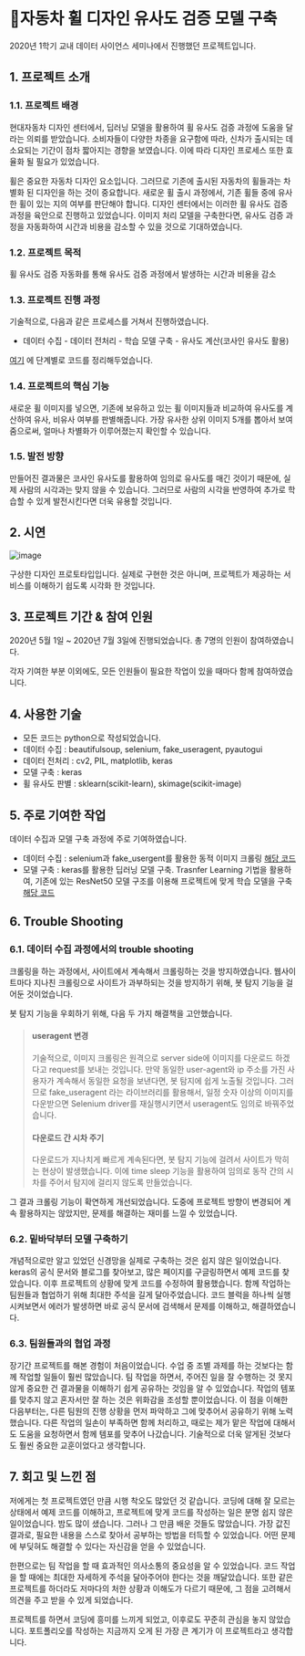 # 🚙자동차 휠 디자인 유사도 검증 모델 구축

2020년 1학기 교내 데이터 사이언스 세미나에서 진행했던 프로젝트입니다.

## 1. 프로젝트 소개

### 1.1. 프로젝트 배경
현대자동차 디자인 센터에서, 딥러닝 모델을 활용하여 휠 유사도 검증 과정에 도움을 달라는 의뢰를 받았습니다. 소비자들이 다양한 차종을 요구함에 따라, 신차가 출시되는 데 소요되는 기간이 점차 짧아지는 경향을 보였습니다. 이에 따라 디자인 프로세스 또한 효율화 될 필요가 있었습니다. 

휠은 중요한 자동차 디자인 요소입니다. 그러므로 기존에 출시된 자동차의 휠들과는 차별화 된 디자인을 하는 것이 중요합니다. 새로운 휠 출시 과정에서, 기존 휠들 중에 유사한 휠이 있는 지의 여부를 판단해야 합니다. 디자인 센터에서는 이러한 휠 유사도 검증 과정을 육안으로 진행하고 있었습니다. 이미지 처리 모델을 구축한다면, 유사도 검증 과정을 자동화하여 시간과 비용을 감소할 수 있을 것으로 기대하였습니다. 

### 1.2. 프로젝트 목적
휠 유사도 검증 자동화를 통해 유사도 검증 과정에서 발생하는 시간과 비용을 감소

### 1.3. 프로젝트 진행 과정

기술적으로, 다음과 같은 프로세스를 거쳐서 진행하였습니다.
* 데이터 수집 - 데이터 전처리 - 학습 모델 구축 - 유사도 계산(코사인 유사도 활용)

[여기](https://github.com/Woonggss/2020-deep-learning-project/tree/main/Hyundai-Project-master) 에 단계별로 코드를 정리해두었습니다.

### 1.4. 프로젝트의 핵심 기능

새로운 휠 이미지를 넣으면, 기존에 보유하고 있는 휠 이미지들과 비교하여 유사도를 계산하여 유사, 비유사 여부를 판별해줍니다. 가장 유사한 상위 이미지 5개를 뽑아서 보여줌으로써, 얼마나 차별화가 이루어졌는지 확인할 수 있습니다.

### 1.5. 발전 방향

만들어진 결과물은 코사인 유사도를 활용하여 임의로 유사도를 매긴 것이기 때문에, 실제 사람의 시각과는 맞지 않을 수 있습니다. 그러므로 사람의 시각을 반영하여 추가로 학습할 수 있게 발전시킨다면 더욱 유용할 것입니다.

## 2. 시연

![image](https://user-images.githubusercontent.com/88834958/134860426-9c87e45d-44ed-4388-8d3f-67ee363ee9c9.png)

구상한 디자인 프로토타입입니다. 실제로 구현한 것은 아니며, 프로젝트가 제공하는 서비스를 이해하기 쉽도록 시각화 한 것입니다.


## 3. 프로젝트 기간 & 참여 인원

2020년 5월 1일 ~ 2020년 7월 3일에 진행되었습니다. 총 7명의 인원이 참여하였습니다.

각자 기여한 부분 이외에도, 모든 인원들이 필요한 작업이 있을 때마다 함께 참여하였습니다.

## 4. 사용한 기술

* 모든 코드는 python으로 작성되었습니다.
* 데이터 수집 : beautifulsoup, selenium, fake_useragent, pyautogui
* 데이터 전처리 : cv2, PIL, matplotlib, keras
* 모델 구축 : keras
* 휠 유사도 판별 : sklearn(scikit-learn), skimage(scikit-image)

## 5. 주로 기여한 작업

데이터 수집과 모델 구축 과정에 주로 기여하였습니다.

* 데이터 수집 : selenium과 fake_usergent를 활용한 동적 이미지 크롤링 [해당 코드](https://github.com/Woonggss/2020-deep-learning-project/blob/main/Hyundai-Project-master/%EB%8D%B0%EC%9D%B4%ED%84%B0%20%EC%88%98%EC%A7%91/Netcarshow_Crawling-Seonmin%2CSewoong.ipynb)
* 모델 구축 : keras를 활용한 딥러닝 모델 구축. Trasnfer Learning 기법을 활용하여, 기존에 있는 ResNet50 모델 구조를 이용해 프로젝트에 맞게 학습 모델을 구축 [해당 코드](https://github.com/Woonggss/2020-deep-learning-project/blob/main/Hyundai-Project-master/%ED%95%99%EC%8A%B5%20%EB%AA%A8%EB%8D%B8%20%EA%B5%AC%EC%B6%95/Transfer_Learning.ipynb)

## 6. Trouble Shooting

### 6.1. 데이터 수집 과정에서의 trouble shooting

크롤링을 하는 과정에서, 사이트에서 계속해서 크롤링하는 것을 방지하였습니다. 웹사이트마다 지나친 크롤링으로 사이트가 과부하되는 것을 방지하기 위해, 봇 탐지 기능을 걸어둔 것이었습니다.

봇 탐지 기능을 우회하기 위해, 다음 두 가지 해결책을 고안했습니다.

> #### useragent 변경
> 기술적으로, 이미지 크롤링은 원격으로 server side에 이미지를 다운로드 하겠다고 request를 보내는 것입니다. 만약 동일한 user-agent와 ip 주소를 가진 사용자가 계속해서 동일한 요청을 보낸다면, 봇 탐지에 쉽게 노출될 것입니다. 그러므로 fake_useragent 라는 라이브러리를 활용해서, 일정 숫자 이상의 이미지를 다운받으면 Selenium driver를 재실행시키면서 useragent도 임의로 바꿔주었습니다.
>
> #### 다운로드 간 시차 주기
> 다운로드가 지나치게 빠르게 계속된다면, 봇 탐지 기능에 걸려서 사이트가 막히는 현상이 발생했습니다. 이에 time sleep 기능을 활용하여 임의로 동작 간의 시차를 주어서 탐지에 걸리지 않도록 만들었습니다.

그 결과 크롤링 기능이 확연하게 개선되었습니다. 도중에 프로젝트 방향이 변경되어 계속 활용하지는 않았지만, 문제를 해결하는 재미를 느낄 수 있었습니다.

### 6.2. 밑바닥부터 모델 구축하기

개념적으로만 알고 있었던 신경망을 실제로 구축하는 것은 쉽지 않은 일이었습니다. keras의 공식 문서와 블로그를 찾아보고, 많은 페이지를 구글링하면서 예제 코드를 찾았습니다. 이후 프로젝트의 상황에 맞게 코드를 수정하여 활용했습니다. 함께 작업하는 팀원들과 협업하기 위해 최대한 주석을 길게 달아주었습니다. 코드 블럭을 하나씩 실행시켜보면서 에러가 발생하면 바로 공식 문서에 검색해서 문제를 이해하고, 해결하였습니다.

### 6.3. 팀원들과의 협업 과정

장기간 프로젝트를 해본 경험이 처음이었습니다. 수업 중 조별 과제를 하는 것보다는 함께 작업할 일들이 훨씬 많았습니다. 팀 작업을 하면서, 주어진 일을 잘 수행하는 것 못지 않게 중요한 건 결과물을 이해하기 쉽게 공유하는 것임을 알 수 있었습니다. 작업의 템포를 맞추지 않고 혼자서만 잘 하는 것은 위화감을 조성할 뿐이었습니다. 이 점을 이해한 다음부터는, 다른 팀원의 진행 상황을 먼저 파악하고 그에 맞추어서 공유하기 위해 노력했습니다. 다른 작업의 일손이 부족하면 함께 처리하고, 때로는 제가 맡은 작업에 대해서도 도움을 요청하면서 함께 템포를 맞추어 나갔습니다. 기술적으로 더욱 알게된 것보다도 훨씬 중요한 교훈이었다고 생각합니다.



## 7. 회고 및 느낀 점

저에게는 첫 프로젝트였던 만큼 시행 착오도 많았던 것 같습니다. 코딩에 대해 잘 모르는 상태에서 예제 코드를 이해하고, 프로젝트에 맞게 코드를 작성하는 일은 분명 쉽지 않은 일이었습니다. 밤도 많이 샜습니다. 그러나 그 만큼 배운 것들도 많았습니다. 가장 값진 결과로, 필요한 내용을 스스로 찾아서 공부하는 방법을 터득할 수 있었습니다. 어떤 문제에 부딪혀도 해결할 수 있다는 자신감을 얻을 수 있었습니다. 

한편으로는 팀 작업을 할 때 효과적인 의사소통의 중요성을 알 수 있었습니다. 코드 작업을 할 때에는 최대한 자세하게 주석을 달아주어야 한다는 것을 깨달았습니다. 또한 같은 프로젝트를 하더라도 저마다의 처한 상황과 이해도가 다르기 때문에, 그 점을 고려해서 의견을 주고 받을 수 있게 되었습니다. 

프로젝트를 하면서 코딩에 흥미를 느끼게 되었고, 이후로도 꾸준히 관심을 놓지 않았습니다. 포트폴리오를 작성하는 지금까지 오게 된 가장 큰 계기가 이 프로젝트라고 생각합니다.
